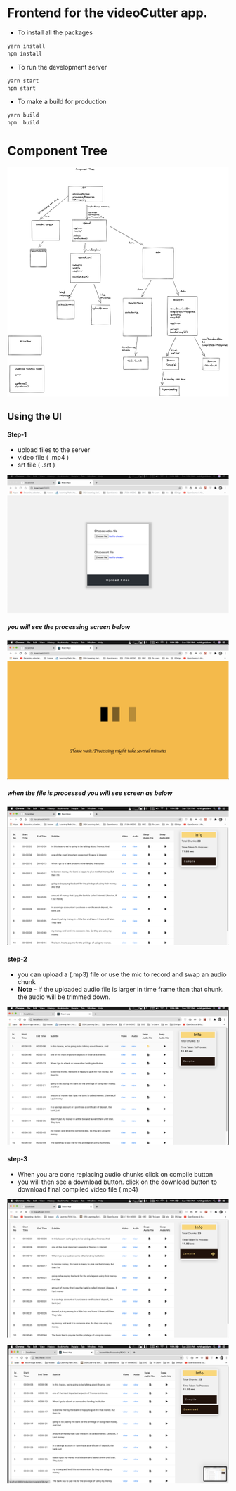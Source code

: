 # Frontend for the videoCutter app.
* To install all the packages
```js
yarn install
npm install
```
* To run the development server
```js
yarn start
npm start
```

* To make a build for production
```js
yarn build
npm  build
```

# Component Tree
![ComponentTree](https://github.com/rohitgeddam/fosseeVideoProcessing/blob/v2/images/ReactComponentTree.png)


## Using the UI

#### Step-1
*   upload files to the server
*   video file ( .mp4 )
*   srt file ( .srt )
  
![ui-1](https://github.com/rohitgeddam/fosseeVideoProcessing/blob/v2/images/ui-1.png)

##### you will see the processing screen below
![ui-2](https://github.com/rohitgeddam/fosseeVideoProcessing/blob/v2/images/ui-2.png)

##### when the file is processed you will see screen as below

![ui-3](https://github.com/rohitgeddam/fosseeVideoProcessing/blob/v2/images/ui-3.png)

#### step-2
* you can upload a (.mp3) file or use the mic to record and swap an audio chunk
* **Note** - if the uploaded audio file is larger in time frame than that chunk. the audio will be trimmed down.

![ui-4](https://github.com/rohitgeddam/fosseeVideoProcessing/blob/v2/images/ui-4.png)

#### step-3
* When you are done replacing audio chunks click on compile button
* you will then see a download button. click on the download button to download final compiled  video file (.mp4)

![ui-5](https://github.com/rohitgeddam/fosseeVideoProcessing/blob/v2/images/ui-5.png)


![ui-6](https://github.com/rohitgeddam/fosseeVideoProcessing/blob/v2/images/ui-6.png)

